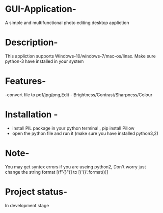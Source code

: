 # GUI-Application-
A simple and multifunctional photo editing desktop appliction

# Description-
This appliction supports Windows-10/windows-7/mac-os/linax. Make sure python-3 have installed in your system

# Features-
 -convert file to pdf/jpg/png,Edit - Brightness/Contrast/Sharpness/Colour
 
 
# Installation - 
 - install PIL package in your python terminal , pip install Pillow 
 - open the python file and run it (make sure you have installed python3,2)
 
# Note-
  You may get syntex errors if you are useing python2, Don't worry just change the string format [(f"{}")] to [('{}'.format())]
  
# Project status- 
 In development stage

